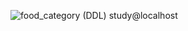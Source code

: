 ![food_category (DDL)  study@localhost](https://github.com/LEEJaeHyeok97/Local-Restaurant/assets/67510260/98fed026-02b6-4038-bae3-3d2b1fe64f28)